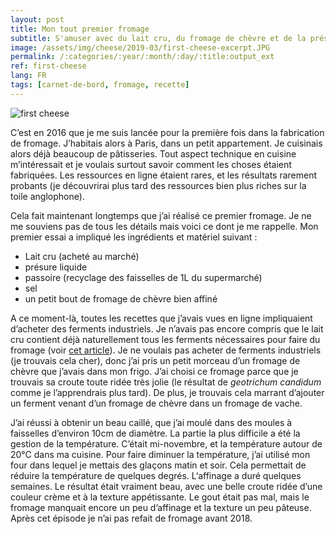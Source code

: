 ```yaml
---
layout: post
title: Mon tout premier fromage
subtitle: S'amuser avec du lait cru, du fromage de chèvre et de la présure
image: /assets/img/cheese/2019-03/first-cheese-excerpt.JPG
permalink: /:categories/:year/:month/:day/:title:output_ext
ref: first-cheese
lang: FR
tags: [carnet-de-bord, fromage, recette]
---
```


![first cheese]({{site.baseurl}}/assets/img/cheese/2019-03/first-cheese-3.JPG)

<!--excerpt.start-->
C’est en 2016 que je me suis lancée pour la première fois dans la fabrication de fromage. J’habitais alors à Paris, dans un petit appartement. Je cuisinais alors déjà beaucoup de pâtisseries. Tout aspect technique en cuisine m’intéressait et je voulais surtout savoir comment les choses étaient fabriquées. Les ressources en ligne étaient rares, et les résultats rarement probants (je découvrirai plus tard des ressources bien plus riches sur la toile anglophone).
<!--excerpt.end-->

Cela fait maintenant longtemps que j’ai réalisé ce premier fromage. Je ne me souviens pas de tous les détails mais voici ce dont je me rappelle. Mon premier essai a impliqué les ingrédients et matériel suivant :
-	Lait cru (acheté au marché)
-	présure liquide
-	passoire (recyclage des faisselles de 1L du supermarché)
-	sel
-	un petit bout de fromage de chèvre bien affiné

A ce moment-là, toutes les recettes que j’avais vues en ligne impliquaient d’acheter des ferments industriels. Je n’avais pas encore compris que le lait cru contient déjà naturellement tous les ferments nécessaires pour faire du fromage (voir [cet article](lait-cru.html)). Je ne voulais pas acheter de ferments industriels (je trouvais cela cher), donc j’ai pris un petit morceau d’un fromage de chèvre que j’avais dans mon frigo. J’ai choisi ce fromage parce que je trouvais sa croute toute ridée très jolie (le résultat de *geotrichum candidum* comme je l’apprendrais plus tard). De plus, je trouvais cela marrant d’ajouter un ferment venant d’un fromage de chèvre dans un fromage de vache.


J’ai réussi à obtenir un beau caillé, que j’ai moulé dans des moules à faisselles d’environ 10cm de diamètre. La partie la plus difficile a été la gestion de la température. C’était mi-novembre, et la température autour de 20°C dans ma cuisine. Pour faire diminuer la température, j’ai utilisé mon four dans lequel je mettais des glaçons matin et soir. Cela permettait de réduire la température de quelques degrés. L‘affinage a duré quelques semaines.
Le résultat était vraiment beau, avec une belle croute ridée d’une couleur crème et à la texture appétissante. Le gout était pas mal, mais le fromage manquait encore un peu d’affinage et la texture un peu pâteuse.
Après cet épisode je n’ai pas refait de fromage avant 2018.
